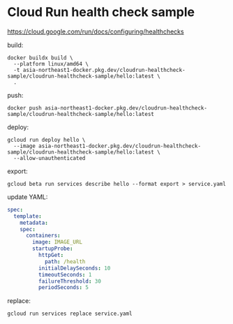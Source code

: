 # Cloud Run health check sample

https://cloud.google.com/run/docs/configuring/healthchecks

build:

```
docker buildx build \
  --platform linux/amd64 \
  -t asia-northeast1-docker.pkg.dev/cloudrun-healthcheck-sample/cloudrun-healthcheck-sample/hello:latest \
  .
```

push:

```
docker push asia-northeast1-docker.pkg.dev/cloudrun-healthcheck-sample/cloudrun-healthcheck-sample/hello:latest
```

deploy:

```
gcloud run deploy hello \
  --image asia-northeast1-docker.pkg.dev/cloudrun-healthcheck-sample/cloudrun-healthcheck-sample/hello:latest \
  --allow-unauthenticated
```

export:

```
gcloud beta run services describe hello --format export > service.yaml
```

update YAML:

```yml
spec:
  template:
    metadata:
    spec:
      containers:
        image: IMAGE_URL
        startupProbe:
          httpGet:
            path: /health
          initialDelaySeconds: 10
          timeoutSeconds: 1
          failureThreshold: 30
          periodSeconds: 5
```

replace:

```
gcloud run services replace service.yaml
```
